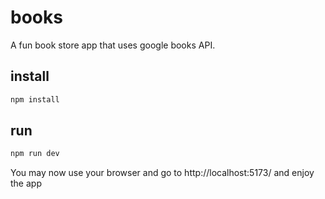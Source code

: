 # books
A fun book store app that uses google books API.

## install
``` sh
npm install
```

## run
``` sh
npm run dev
```
You may now use your browser and go to http://localhost:5173/ and enjoy the app